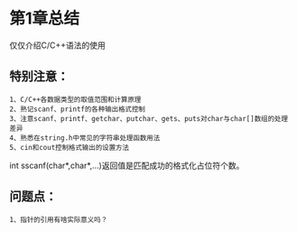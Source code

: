 # 第1章总结
仅仅介绍C/C++语法的使用

## 特别注意：
    1、C/C++各数据类型的取值范围和计算原理
    2、熟记scanf、printf的各种输出格式控制
    3、注意scanf、printf、getchar、putchar、gets、puts对char与char[]数组的处理差异
    4、熟悉在string.h中常见的字符串处理函数用法
    5、cin和cout控制格式输出的设置方法

int sscanf(char*,char*,...)返回值是匹配成功的格式化占位符个数。

## 问题点：
    1、指针的引用有啥实际意义吗？
